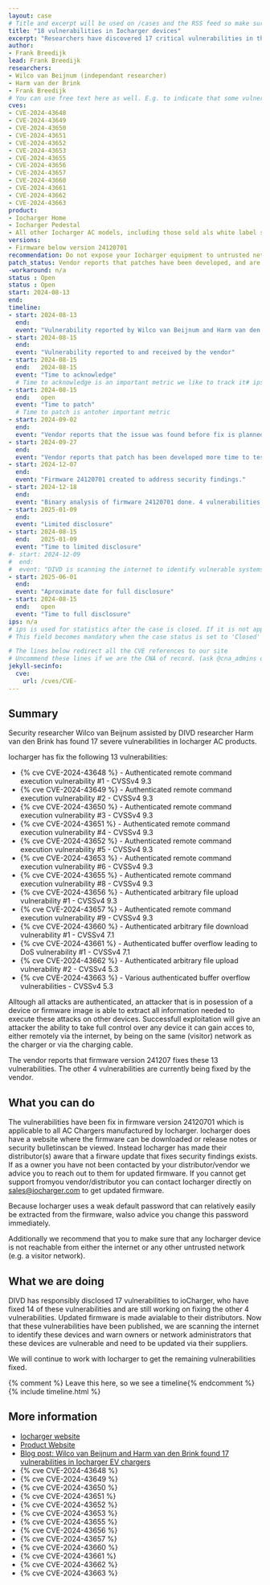 ```yaml
---
layout: case
# Title and excerpt will be used on /cases and the RSS feed so make sure they reflect the case well
title: "18 vulnerabilities in Iocharger devices"
excerpt: "Researchers have discovered 17 critical vulnerabilities in the Iocharger Home, 9 of these vulnerabilities also affect  the Iocharger Pedestal EV charging devices. Owners are advised to ensure that these devices cannot be reached from untrusted networks."
author: 
- Frank Breedijk
lead: Frank Breedijk
researchers:
- Wilco van Beijnum (independant researcher)
- Harm van der Brink 
- Frank Breedijk
# You can use free text here as well. E.g. to indicate that some vulnerabilities don't have CVEs assigned (yet). But, given that we discovered that you should always be able to get a CVE id from @cna_admins on Slack
cves:
- CVE-2024-43648
- CVE-2024-43649
- CVE-2024-43650
- CVE-2024-43651
- CVE-2024-43652
- CVE-2024-43653
- CVE-2024-43655
- CVE-2024-43656
- CVE-2024-43657
- CVE-2024-43660
- CVE-2024-43661
- CVE-2024-43662
- CVE-2024-43663
product: 
- Iocharger Home
- Iocharger Pedestal
- All other Iocharger AC models, including those sold als white label solutions under a different brand name
versions: 
- Firmware below version 24120701
recommendation: Do not expose your Iocharger equipment to untrusted networks (e.g. the internet or a visitor network). If internet connectivity is needed, place the device behind a NAT gateway and block all incoming traffic.
patch_status: Vendor reports that patches have been developed, and are abvilable but has not disclosed details.
-workaround: n/a
status : Open
status : Open
start: 2024-08-13
end: 
timeline:
- start: 2024-08-13
  end:
  event: "Vulnerability reported by Wilco van Beijnum and Harm van den Brink to CSIRT"
- start: 2024-08-15
  end:
  event: "Vulnerability reported to and received by the vendor"
- start: 2024-08-15
  end:   2024-08-15  
  event: "Time to acknowledge"
  # Time to acknowledge is an important metric we like to track it# ips: 0 
- start: 2024-08-15
  end:   open
  event: "Time to patch"
  # Time to patch is antoher important metric
- start: 2024-09-02
  end:  
  event: "Vendor reports that the issue was found before fix is planned for the near future.'"
- start: 2024-09-27
  end:  
  event: "Vendor reports that patch has been developed more time to test is needed."
- start: 2024-12-07
  end:  
  event: "Firmware 24120701 created to address security findings."
- start: 2024-12-18
  end:  
  event: "Binary analysis of firmware 24120701 done. 4 vulnerabilities unfixed. Reported to vendor."
- start: 2025-01-09
  end:   
  event: "Limited disclosure"
- start: 2024-08-15
  end:   2025-01-09
  event: "Time to limited disclosure"
#- start: 2024-12-09
#  end:  
#  event: "DIVD is scanning the internet to identify vulnerable systems"
- start: 2025-06-01
  end:  
  event: "Aproximate date for full disclosure"
- start: 2024-08-15
  end:   open
  event: "Time to full disclosure"
ips: n/a
# ips is used for statistics after the case is closed. If it is not applicable, you can set IPs to n/a (e.g. stolen credentials)
# This field becomes mandatory when the case status is set to 'Closed'

# The lines below redirect all the CVE references to our site
# Uncommend these lines if we are the CNA of record. (ask @cna_admins on Slack if you don't know)
jekyll-secinfo:
  cve:
    url: /cves/CVE-
---
```

## Summary

Security researcher Wilco van Beijnum assisted by DIVD researcher Harm van den Brink has found 17 severe vulnerabilities in Iocharger AC products. 

Iocharger has fix the following 13 vulnerabilities:
- {% cve CVE-2024-43648 %} - Authenticated remote command execution vulnerability #1 - CVSSv4 9.3
- {% cve CVE-2024-43649 %} - Authenticated remote command execution vulnerability #2 - CVSSv4 9.3
- {% cve CVE-2024-43650 %} - Authenticated remote command execution vulnerability #3 - CVSSv4 9.3
- {% cve CVE-2024-43651 %} - Authenticated remote command execution vulnerability #4 - CVSSv4 9.3
- {% cve CVE-2024-43652 %} - Authenticated remote command execution vulnerability #5 - CVSSv4 9.3
- {% cve CVE-2024-43653 %} - Authenticated remote command execution vulnerability #6 - CVSSv4 9.3
- {% cve CVE-2024-43655 %} - Authenticated remote command execution vulnerability #8 - CVSSv4 9.3
- {% cve CVE-2024-43656 %} - Authenticated arbitrary file upload vulnerability #1 - CVSSv4 9.3
- {% cve CVE-2024-43657 %} - Authenticated remote command execution vulnerability #9 - CVSSv4 9.3
- {% cve CVE-2024-43660 %} - Authenticated arbitrary file download vulnerability #1 - CVSSv4 7.1
- {% cve CVE-2024-43661 %} - Authenticated buffer overflow leading to DoS vulnerability #1 - CVSSv4 7.1
- {% cve CVE-2024-43662 %} - Authenticated arbitrary file upload vulnerability #2 - CVSSv4 5.3
- {% cve CVE-2024-43663 %} - Various authenticated buffer overflow vulnerabilities - CVSSv4 5.3

Alltough all attacks are authenticated, an attacker that is in posession of a device or firmware image is able to extract all information needed to execute these attacks on other devices. Successfull exploitation will give an attacker the ability to take full control over any device it can gain acces to, either remotely via the internet, by being on the same (visitor) network as the charger or via the charging cable.

The vendor reports that firmware version 241207 fixes these 13 vulnerabilities. The other 4 vulnerabilities are currently being fixed by the vendor.

## What you can do

The vulnerabilities have been fix in firmware version 24120701 which is applicable to all AC Chargers manufactured by Iocharger. Iocharger does have a website where the firmware can be downloaded or release notes or security bulletinscan be viewed. Instead Iocharger has made their distributor(s) aware that a firware update that fixes security findings exists. If as a owner you have not been contacted by your distributor/vendor we advice you to reach out to them for updated firmware. If you cannot get support fromyou vendor/distributor you can contact Iocharger directly on sales@iocharger.com to get updated firmware.

Because Iocharger uses a weak default password that can relatively easily be extracted from the firmware, walso advice you change this password immediately.

Additionally we recommend that you to make sure that any Iocharger device is not reachable from either the internet or any other untrusted network (e.g. a visitor network).

## What we are doing

DIVD has responsibly disclosed 17 vulnerabilities to ioCharger, who have fixed 14 of these vulnerabilities and are still working on fixing the other 4 vulnerabilities. Updated firmware is made avialable to their distributors. Now that these vulnerabilities have been published, we are scanning the internet to identify these devices and warn owners or network administrators that these devices are vulnerable and need to be updated via their suppliers.

We will continue to work with Iocharger to get the remaining vulnerabilities fixed.

{% comment %}  Leave this here, so we see a timeline{% endcomment %}
{% include timeline.html %}

## More information
* [Iocharger website](https://iocharger.com/)
* [Product Website](https://iocharge.com/ac-charging-solutions/)
* [Blog post: Wilco van Beijnum and Harm van den Brink found 17 vulnerabilities in Iocharger EV chargers](/2025/01/09/Zero-day-vulnerabilities-ioCharger/)
* {% cve CVE-2024-43648 %}
* {% cve CVE-2024-43649 %}
* {% cve CVE-2024-43650 %}
* {% cve CVE-2024-43651 %}
* {% cve CVE-2024-43652 %}
* {% cve CVE-2024-43653 %}
* {% cve CVE-2024-43655 %}
* {% cve CVE-2024-43656 %}
* {% cve CVE-2024-43657 %}
* {% cve CVE-2024-43660 %}
* {% cve CVE-2024-43661 %}
* {% cve CVE-2024-43662 %}
* {% cve CVE-2024-43663 %}
